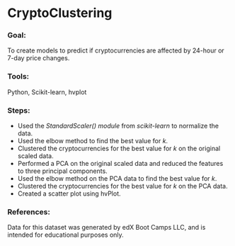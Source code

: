 # CryptoClustering
### **Goal**: 
To create models to predict if cryptocurrencies are affected by 24-hour or 7-day price changes.
### **Tools**:
Python, Scikit-learn, hvplot
### **Steps**: 
- Used the *StandardScaler() module* from *scikit-learn* to normalize the data.
- Used the elbow method to find the best value for *k*. 
- Clustered the cryptocurrencies for the best value for *k* on the original scaled data.
- Performed a PCA on the original scaled data and reduced the features to three principal components.
- Used the elbow method on the PCA data to find the best value for *k*.
- Clustered the cryptocurrencies for the best value for *k* on the PCA data.
- Created a scatter plot using hvPlot.
### **References**:
Data for this dataset was generated by edX Boot Camps LLC, and is intended for educational purposes only.

